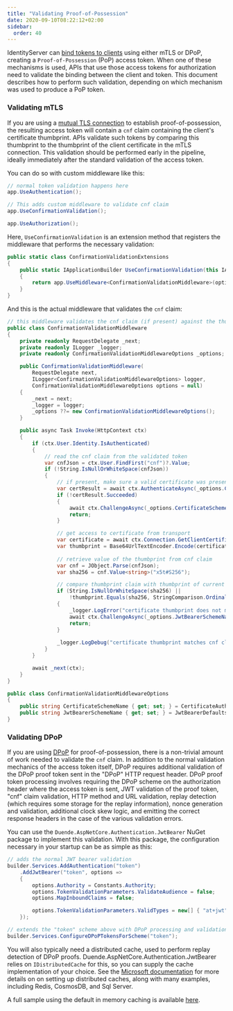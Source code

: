 ```yaml
---
title: "Validating Proof-of-Possession"
date: 2020-09-10T08:22:12+02:00
sidebar:
  order: 40
---
```


IdentityServer can [bind tokens to clients](../tokens/pop) using either mTLS or DPoP, creating a `Proof-of-Possession` (PoP) access token. When one of these mechanisms is used, APIs that use those access tokens for authorization need to validate the binding between the client and token. This document describes how to perform such validation, depending on which mechanism was used to produce a PoP token.

### Validating mTLS

If you are using a [mutual TLS connection](../tokens/pop/mtls) to establish proof-of-possession, the resulting access token will contain a `cnf` claim containing the client's certificate thumbprint. APIs validate such tokens by comparing this thumbprint to the thumbprint of the client certificate in the mTLS connection. This validation should be performed early in the pipeline, ideally immediately after the standard validation of the access token.

You can do so with custom middleware like this:

```cs
// normal token validation happens here
app.UseAuthentication();

// This adds custom middleware to validate cnf claim
app.UseConfirmationValidation();

app.UseAuthorization();
```

Here, `UseConfirmationValidation` is an extension method that registers the middleware that performs the necessary validation:

```cs
public static class ConfirmationValidationExtensions
{
    public static IApplicationBuilder UseConfirmationValidation(this IApplicationBuilder app, ConfirmationValidationMiddlewareOptions options = default)
    {
        return app.UseMiddleware<ConfirmationValidationMiddleware>(options ?? new ConfirmationValidationMiddlewareOptions());
    }
}
```

And this is the actual middleware that validates the `cnf` claim:

```cs
// this middleware validates the cnf claim (if present) against the thumbprint of the X.509 client certificate for the current client
public class ConfirmationValidationMiddleware
{
    private readonly RequestDelegate _next;
    private readonly ILogger _logger;
    private readonly ConfirmationValidationMiddlewareOptions _options;

    public ConfirmationValidationMiddleware(
        RequestDelegate next, 
        ILogger<ConfirmationValidationMiddlewareOptions> logger, 
        ConfirmationValidationMiddlewareOptions options = null)
    {
        _next = next;
        _logger = logger;
        _options ??= new ConfirmationValidationMiddlewareOptions();
    }

    public async Task Invoke(HttpContext ctx)
    {
        if (ctx.User.Identity.IsAuthenticated)
        {
            // read the cnf claim from the validated token
            var cnfJson = ctx.User.FindFirst("cnf")?.Value;
            if (!String.IsNullOrWhiteSpace(cnfJson))
            {
                // if present, make sure a valid certificate was presented as well
                var certResult = await ctx.AuthenticateAsync(_options.CertificateSchemeName);
                if (!certResult.Succeeded)
                {
                    await ctx.ChallengeAsync(_options.CertificateSchemeName);
                    return;
                }

                // get access to certificate from transport
                var certificate = await ctx.Connection.GetClientCertificateAsync();
                var thumbprint = Base64UrlTextEncoder.Encode(certificate.GetCertHash(HashAlgorithmName.SHA256));
                
                // retrieve value of the thumbprint from cnf claim
                var cnf = JObject.Parse(cnfJson);
                var sha256 = cnf.Value<string>("x5t#S256");

                // compare thumbprint claim with thumbprint of current TLS client certificate
                if (String.IsNullOrWhiteSpace(sha256) ||
                    !thumbprint.Equals(sha256, StringComparison.OrdinalIgnoreCase))
                {
                    _logger.LogError("certificate thumbprint does not match cnf claim.");
                    await ctx.ChallengeAsync(_options.JwtBearerSchemeName);
                    return;
                }
                
                _logger.LogDebug("certificate thumbprint matches cnf claim.");
            }
        }

        await _next(ctx);
    }
}

public class ConfirmationValidationMiddlewareOptions
{
    public string CertificateSchemeName { get; set; } = CertificateAuthenticationDefaults.AuthenticationScheme;
    public string JwtBearerSchemeName { get; set; } = JwtBearerDefaults.AuthenticationScheme;
}
```

### Validating DPoP
If you are using [DPoP](../tokens/pop/dpop) for proof-of-possession, there is a non-trivial amount of work needed to validate the `cnf` claim.
In addition to the normal validation mechanics of the access token itself, DPoP requires additional validation of the DPoP proof token sent in the "DPoP" HTTP request header.
DPoP proof token processing involves requiring the DPoP scheme on the authorization header where the access token is sent, JWT validation of the proof token, "cnf" claim validation, HTTP method and URL validation, replay detection (which requires some storage for the replay information), nonce generation and validation, additional clock skew logic, and emitting the correct response headers in the case of the various validation errors.

You can use the `Duende.AspNetCore.Authentication.JwtBearer` NuGet package to implement this validation. With this package, the configuration necessary in your startup can be as simple as this:

```cs
// adds the normal JWT bearer validation
builder.Services.AddAuthentication("token")
    .AddJwtBearer("token", options =>
    {
        options.Authority = Constants.Authority;
        options.TokenValidationParameters.ValidateAudience = false;
        options.MapInboundClaims = false;

        options.TokenValidationParameters.ValidTypes = new[] { "at+jwt" };
    });

// extends the "token" scheme above with DPoP processing and validation
builder.Services.ConfigureDPoPTokensForScheme("token");
```

You will also typically need a distributed cache, used to perform replay detection of DPoP
proofs. Duende.AspNetCore.Authentication.JwtBearer relies on `IDistributedCache` for this,
so you can supply the cache implementation of your choice. See the 
[Microsoft documentation](https://learn.microsoft.com/en-us/aspnet/core/performance/caching/distributed?view=aspnetcore-8.0)
for more details on on setting up distributed caches, along with many examples, including Redis, CosmosDB, and
Sql Server.

A full sample using the default in memory caching is available
[here](https://github.com/DuendeSoftware/Samples/tree/main/IdentityServer/v7/DPoP).
